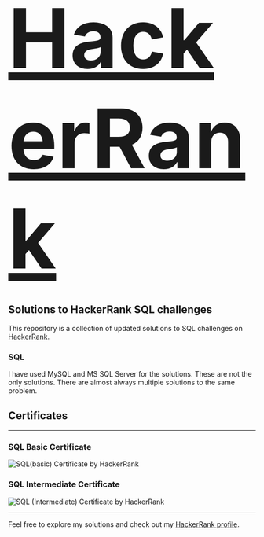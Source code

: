 # <span style="font-size: 6em; font-weight: bold;">[HackerRank](https://www.hackerrank.com/profile/aalmehedihasan)</span>

## Solutions to HackerRank SQL challenges

This repository is a collection of updated solutions to SQL challenges on [HackerRank](https://www.hackerrank.com/domains/sql).

### SQL

I have used MySQL and MS SQL Server for the solutions. These are not the only solutions. There are almost always multiple solutions to the same problem.

## Certificates
---

### SQL Basic Certificate
![SQL(basic) Certificate by HackerRank](https://github.com/user-attachments/assets/eb369c28-66d2-4bba-9a23-445423154ccf)

### SQL Intermediate Certificate
![SQL (Intermediate) Certificate by HackerRank](https://github.com/user-attachments/assets/b8ee4c8f-00b1-457a-8392-43185b07da92)

---

Feel free to explore my solutions and check out my [HackerRank profile](https://www.hackerrank.com/profile/aalmehedihasan).


